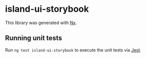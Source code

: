 # island-ui-storybook

This library was generated with [Nx](https://nx.dev).

## Running unit tests

Run `ng test island-ui-storybook` to execute the unit tests via [Jest](https://jestjs.io).
